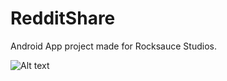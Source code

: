 RedditShare
===========

Android App project made for Rocksauce Studios.

![Alt text]("http://files.photosnack.net/albums/images/4a4d338339357f80ca3cd2i183166512/scale-500x500" "Optional title")
